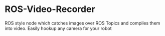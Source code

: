 # ROS-Video-Recorder
ROS style node which catches images over ROS Topics and compiles them into video. Easily hookup any camera for your robot
